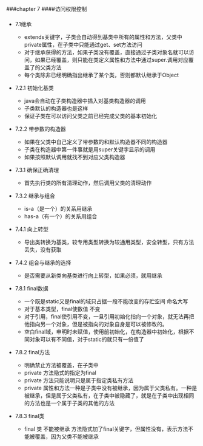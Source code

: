 ###chapter 7
####访问权限控制
####
+ 7.1继承
	* extends关键字，子类会自动得到基类中所有的属性和方法，父类中private属性，在子类中只能通过get、set方法访问
	* 对于继承获得的方法，如果子类没有覆盖，直接通过子类对象名就可以访问，如果已经覆盖，则只能在类定义属性和方法中通过super.调用对应覆盖了的父类方法
	* 每个类除非已经明确指出继承了某个类，否则都默认继承于Object
+ 7.2.1 初始化基类
	* java会自动在子类构造器中插入对基类构造器的调用
	* 子类默认的构造器也是这样
	* 保证子类在可以访问父类之前已经完成父类的基本初始化
+ 7.2.2 带参数的构造器
	* 如果在父类中自己定义了带参数的和默认构造器不同的构造器
	* 子类在构造器中第一件事就是用super关键字显示的调用
	* 如果按照默认调用就找不到对应父类构造器
+ 7.3.1 确保正确清理
	* 首先执行类的所有清理动作，然后调用父类的清理动作
+ 7.3.2 继承与组合
	* is-a（是一个）的关系用继承
	* has-a（有一个）的关系用组合
+ 7.4.1 向上转型
	* 导出类转换为基类，较专用类型转换为较通用类型，安全转型，只有方法丢失，没有获取
+ 7.4.2 组合与继承的选择
	* 是否需要从新类向基类进行向上转型，如果必须，就用继承
+ 7.8.1 final数据
	* 一个既是static又是final的域只占据一段不能改变的存贮空间 命名大写
	* 对于基本类型，final使数值 不变
	* 对于引用，final使引用不变，一旦引用初始化指向一个对象，就无法再把他指向另一个对象，但是被指向的对象自身是可以被修改的。
	* 空白final域，申明时未赋值，使用前初始化，在构造器中初始化，根据不同对象可以有不同值，对于static的就只有一份值了

+ 7.8.2 final方法
	* 明确禁止方法被覆盖，在子类中
	* private 方法隐式的指定为final
	* private 方法只能说明只是属于指定类私有方法
	* private 属性和方法一种是子类中没有被继承，因为属于父类私有。一种是被继承，但是属于父类私有，在子类中被隐藏了，就是在子类中出现相同的方法也是一个属于子类的其他的方法

+ 7.8.3 final类
	* final 类 不能被继承 方法隐式加了final关键字，但属性没有，表示方法不能被覆盖，因为父类不能被继承